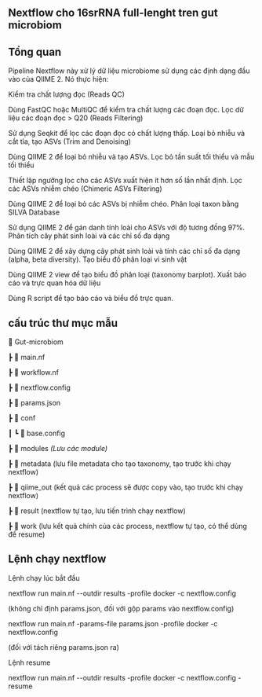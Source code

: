 ## Nextflow cho 16srRNA full-lenght tren gut microbiom

## Tổng quan

Pipeline Nextflow này xử lý dữ liệu microbiome sử dụng các định dạng đầu vào của QIIME 2. Nó thực hiện:

Kiểm tra chất lượng đọc (Reads QC)

Dùng FastQC hoặc MultiQC để kiểm tra chất lượng các đoạn đọc.
Lọc dữ liệu các đoạn đọc > Q20 (Reads Filtering)

Sử dụng Seqkit để lọc các đoạn đọc có chất lượng thấp.
Loại bỏ nhiễu và cắt tỉa, tạo ASVs (Trim and Denoising)

Dùng QIIME 2 để loại bỏ nhiễu và tạo ASVs.
Lọc bỏ tần suất tối thiểu và mẫu tối thiểu

Thiết lập ngưỡng lọc cho các ASVs xuất hiện ít hơn số lần nhất định.
Lọc các ASVs nhiễm chéo (Chimeric ASVs Filtering)

Dùng QIIME 2 để loại bỏ các ASVs bị nhiễm chéo.
Phân loại taxon bằng SILVA Database

Sử dụng QIIME 2 để gán danh tính loài cho ASVs với độ tương đồng 97%.
Phân tích cây phát sinh loài và các chỉ số đa dạng

Dùng QIIME 2 để xây dựng cây phát sinh loài và tính các chỉ số đa dạng (alpha, beta diversity).
Tạo biểu đồ phân loại vi sinh vật

Dùng QIIME 2 view để tạo biểu đồ phân loại (taxonomy barplot).
Xuất báo cáo và trực quan hóa dữ liệu

Dùng R script để tạo báo cáo và biểu đồ trực quan.

## cấu trúc thư mục mẫu

📂 Gut-microbiom

┣ 📜 main.nf

┣ 📜 workflow.nf

┣ 📜 nextflow.config

┣ 📜 params.json

┣ 📂 conf

┃ ┗ 📜 base.config

┣ 📂 modules _(Lưu các module)_

┣ 📂 metadata (lưu file metadata cho tạo taxonomy, tạo trước khi chạy nextflow)

┣ 📂 qiime_out (kết quả các process sẽ được copy vào, tạo trước khi chạy nextflow)

┣ 📂 result (nextflow tự tạo, lưu tiến trình chạy nextflow)

┣ 📂 work (lưu kết quả chính của các process, nextflow tự tạo, có thể dùng để resume)

## Lệnh chạy nextflow

Lệnh chạy lúc bắt đầu 

nextflow run main.nf  --outdir results -profile docker -c nextflow.config 

(không chỉ định params.json, đối với gộp params vào nextflow.config)

nextflow run main.nf -params-file params.json -profile docker -c nextflow.config 

(đối với tách riêng params.json ra)


Lệnh resume

nextflow run main.nf --outdir results -profile docker -c nextflow.config -resume


